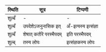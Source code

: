 | स्थिति | सूत्र | टिप्पणी |
| ----- | ------- | ------ |
| शुल्बँ | - | - |
| शुल्बँ | उपदेशेऽजनुनासिक इत् | अँ-इत्यस्य इत्संज्ञा |
| शुल्बँ | शेषात् कर्तरि परस्मैपदम् | इति परस्मैपदम् |
| शुल्ब् | तस्य लोपः | इत्संज्ञकस्य लोपः |
